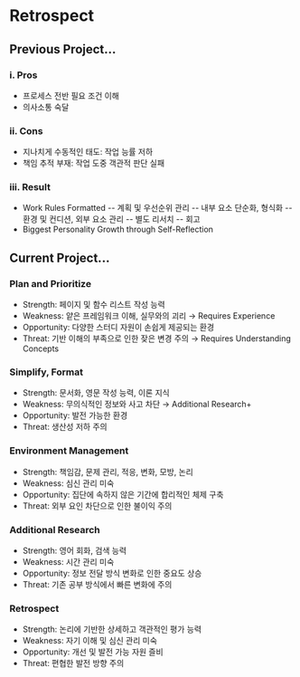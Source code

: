 # Retrospect

## Previous Project...
### i. Pros
- 프로세스 전반 필요 조건 이해
- 의사소통 숙달
### ii. Cons
- 지나치게 수동적인 태도: 작업 능률 저하
- 책임 추적 부재: 작업 도중 객관적 판단 실패
### iii. Result
- Work Rules Formatted
-- 계획 및 우선순위 관리
-- 내부 요소 단순화, 형식화
-- 환경 및 컨디션, 외부 요소 관리
-- 별도 리서치
-- 회고  
- Biggest Personality Growth through Self-Reflection

## Current Project...
### Plan and Prioritize
- Strength: 페이지 및 함수 리스트 작성 능력
- Weakness: 얕은 프레임워크 이해, 실무와의 괴리 → Requires Experience
- Opportunity: 다양한 스터디 자원이 손쉽게 제공되는 환경
- Threat: 기반 이해의 부족으로 인한 잦은 변경 주의 → Requires Understanding Concepts
### Simplify, Format
- Strength: 문서화, 영문 작성 능력, 이론 지식
- Weakness: 무의식적인 정보와 사고 차단 → Additional Research+
- Opportunity: 발전 가능한 환경
- Threat: 생산성 저하 주의 
### Environment Management
- Strength: 책임감, 문제 관리, 적응, 변화, 모방, 논리
- Weakness: 심신 관리 미숙
- Opportunity: 집단에 속하지 않은 기간에 합리적인 체제 구축
- Threat: 외부 요인 차단으로 인한 불이익 주의
### Additional Research
- Strength: 영어 회화, 검색 능력
- Weakness: 시간 관리 미숙
- Opportunity: 정보 전달 방식 변화로 인한 중요도 상승
- Threat: 기존 공부 방식에서 빠른 변화에 주의
### Retrospect
- Strength: 논리에 기반한 상세하고 객관적인 평가 능력
- Weakness: 자기 이해 및 심신 관리 미숙
- Opportunity: 개선 및 발전 가능 자원 즐비
- Threat: 편협한 발전 방향 주의